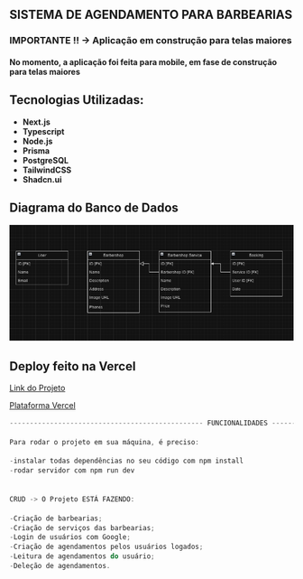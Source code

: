## SISTEMA DE AGENDAMENTO PARA BARBEARIAS

<h3> IMPORTANTE !! -> Aplicação em construção para telas maiores</h3>

<h4>No momento, a aplicação foi feita para mobile, em fase de construção para telas maiores</h4>


## Tecnologias Utilizadas:

- **Next.js**
- **Typescript**
- **Node.js**
- **Prisma**
- **PostgreSQL**
- **TailwindCSS**
- **Shadcn.ui**


## Diagrama do Banco de Dados

![Diagrama do banco de dados](./docs/database-diagram.png)


## Deploy feito na Vercel

[Link do Projeto](https://fsw-barbershop-v2.vercel.app/)

[Plataforma Vercel](https://vercel.com/new?utm_medium=default-template&filter=next.js&utm_source=create-next-app&utm_campaign=create-next-app-readme)

```js
------------------------------------------------ FUNCIONALIDADES ------------------------------------------------

Para rodar o projeto em sua máquina, é preciso:

-instalar todas dependências no seu código com npm install
-rodar servidor com npm run dev


CRUD -> O Projeto ESTÁ FAZENDO:

-Criação de barbearias;
-Criação de serviços das barbearias;
-Login de usuários com Google;
-Criação de agendamentos pelos usuários logados;
-Leitura de agendamentos do usuário;
-Deleção de agendamentos.

```
